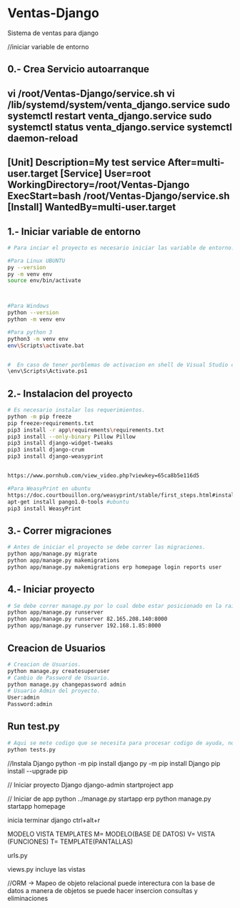 # Ventas-Django
Sistema de ventas para django


//iniciar variable de entorno
## 0.- Crea Servicio autoarranque 
vi /root/Ventas-Django/service.sh
vi /lib/systemd/system/venta_django.service
sudo systemctl restart venta_django.service
sudo systemctl status venta_django.service
systemctl daemon-reload
-------
[Unit]
Description=My test service
After=multi-user.target
[Service]
User=root
WorkingDirectory=/root/Ventas-Django
ExecStart=bash /root/Ventas-Django/service.sh
[Install]
WantedBy=multi-user.target
-------

## 1.- Iniciar variable de entorno
```bash
# Para inciar el proyecto es necesario iniciar las variable de entorno.

#Para Linux UBUNTU
py --version
py -m venv env
source env/bin/activate



#Para Windows
python --version
python -m venv env

#Para python 3
python3 -m venv env
env\Scripts\activate.bat


#  En caso de tener porblemas de activacion en shell de Visual Studio correr:
\env\Scripts\Activate.ps1

```

## 2.- Instalacion del proyecto
```bash
# Es necesario instalar los requerimientos.
python -m pip freeze
pip freeze>requirements.txt 
pip3 install -r app\requirements\requirements.txt 
pip3 install --only-binary Pillow Pillow
pip3 install django-widget-tweaks 
pip3 install django-crum
pip3 install django-weasyprint


https://www.pornhub.com/view_video.php?viewkey=65ca8b5e116d5

#Para WeasyPrint en ubuntu
https://doc.courtbouillon.org/weasyprint/stable/first_steps.html#installation
apt-get install pango1.0-tools #ubuntu
pip3 install WeasyPrint 
```

## 3.- Correr migraciones
```bash
# Antes de iniciar el proyecto se debe correr las migraciones.
python app/manage.py migrate
python app/manage.py makemigrations
python app/manage.py makemigrations erp homepage login reports user
```

## 4.- Iniciar proyecto
```bash
# Se debe correr manage.py por lo cual debe estar posicionado en la raiz del archivo.
python app/manage.py runserver
python app/manage.py runserver 82.165.208.140:8000
python app/manage.py runserver 192.168.1.85:8000

```

## Creacion de Usuarios
```bash
# Creacion de Usuarios.
python manage.py createsuperuser
# Cambio de Password de Usuario.
python manage.py changepassword admin
# Usuario Admin del proyecto.
User:admin
Password:admin
```

## Run test.py

```bash
# Aqui se mete codigo que se necesita para procesar codigo de ayuda, no correra con el servidor.
python tests.py
```


//Instala Django
python -m pip install django 
py -m pip install Django
pip install --upgrade pip




// Iniciar proyecto Django
django-admin startproject app

// Iniciar de app
python ../manage.py startapp erp
python manage.py startapp homepage





inicia terminar django
ctrl+alt+r



MODELO VISTA TEMPLATES
M= MODELO(BASE DE DATOS)
V= VISTA (FUNCIONES)
T= TEMPLATE(PANTALLAS)

urls.py 

views.py 
incluye las vistas 

//ORM -> Mapeo de objeto relacional
puede interectura con la base de datos a manera de objetos se puede hacer insercion consultas y eliminaciones 


